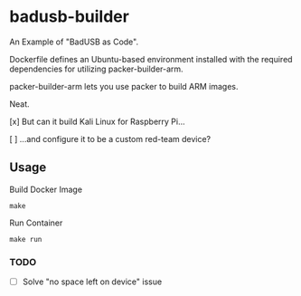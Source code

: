 # badusb-builder

An Example of "BadUSB as Code".

Dockerfile defines an Ubuntu-based environment installed with the required dependencies for utilizing packer-builder-arm.

packer-builder-arm lets you use packer to build ARM images.

Neat.

[x] But can it build Kali Linux for Raspberry Pi...

[ ] ...and configure it to be a custom red-team device?

## Usage

Build Docker Image

```
make
```

Run Container

```
make run
```

### TODO

- [ ] Solve "no space left on device" issue